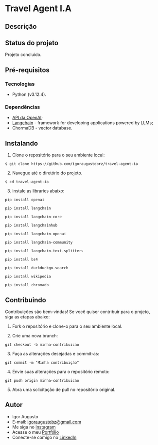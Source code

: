 # Travel Agent I.A

## Descrição


## Status do projeto

Projeto concluído.

## Pré-requisitos

### Tecnologias

- Python (v3.12.4).

### Dependências

- [API da OpenAI](https://platform.openai.com/);
- [Langchain](https://langchain.com/) - framework for developing applications powered by LLMs;
- ChormaDB - vector database.

## Instalando

1. Clone o repositório para o seu ambiente local:

```
$ git clone https://github.com/igoraugustobrz/travel-agent-ia
```

2. Navegue até o diretório do projeto.

```
$ cd travel-agent-ia
```

3. Instale as libraries abaixo:

```
pip install openai

pip install langchain

pip install langchain-core

pip install langchainhub

pip install langchain-openai

pip install langchain-community

pip install langchain-text-splitters

pip install bs4

pip install duckduckgo-search

pip install wikipedia

pip install chromadb
```

## Contribuindo

Contribuições são bem-vindas! Se você quiser contribuir para o projeto, siga as etapas abaixo:

1. Fork o repositório e clone-o para o seu ambiente local.

2. Crie uma nova branch:

```
git checkout -b minha-contribuicao
```

3. Faça as alterações desejadas e commit-as:

```
git commit -m "Minha contribuição"
```

4. Envie suas alterações para o repositório remoto:

```
git push origin minha-contribuicao
```

5. Abra uma solicitação de pull no repositório original.

## Autor

- Igor Augusto
- E-mail: igoraugustobz@gmail.com
- Me siga no [Instagram](https://www.instagram.com/iaugusto__/)
- Acesse o meu [Portfólio](https://iaugusto.vercel.app/)
- Conecte-se comigo no [LinkedIn](https://www.linkedin.com/in/igorbrz/)
